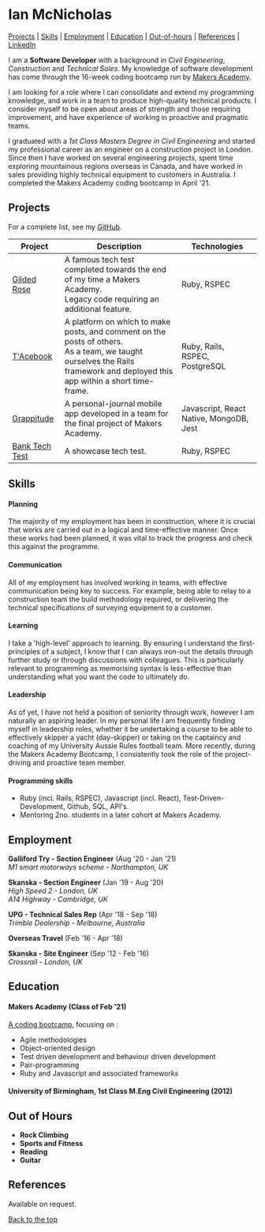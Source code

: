 # Ian McNicholas #

[Projects](#projects) | [Skills](#skills) | [Employment](#employment) | [Education](#education) | [Out-of-hours](#out-of-hours) | [References](#references) | [LinkedIn](https://www.linkedin.com/in/ian-mcnicholas-7a97a8175/)

I am a **Software Developer** with a background in *Civil Engineering*, *Construction* and *Technical Sales*.  My knowledge of software development has come through the 16-week coding bootcamp run by [Makers Academy](https://makers.tech/).  

I am looking for a role where I can consolidate and extend my programming knowledge, and work in a team to produce high-quality technical products.  I consider myself to be open about areas of strength and those requiring improvement, and have experience of working in proactive and pragmatic teams.

I graduated with a *1st Class Masters Degree in Civil Engineering* and started my professional career as an engineer on a construction project in London.  Since then I have worked on several engineering projects, spent time exploring mountainous regions overseas in Canada, and have worked in sales providing highly technical equipment to customers in Australia.  I  completed the Makers Academy coding bootcamp in April '21.

## Projects

For a complete list, see my [GitHub](https://github.com/ianmcnicholas?tab=repositories).

| Project   | Description | Technologies |
|---        |---         |---           |
| [Gilded Rose](https://github.com/ianmcnicholas/GildedRose-Ruby) | A famous tech test completed towards the end of my time a Makers Academy.  <br> Legacy code requiring an additional feature.  | Ruby, RSPEC |
|[T'Acebook](https://github.com/ianmcnicholas/acebook-team.1)| A platform on which to make posts, and comment on the posts of others.  <br> As a team, we taught ourselves the Rails framework and deployed this app within a short time-frame. | Ruby, Rails, RSPEC, PostgreSQL|
| [Grappitude](https://github.com/kasey-purvor/Grappitude) | A personal-journal mobile app developed in a team for the final project of Makers Academy. | Javascript, React Native, MongoDB, Jest |
| [Bank Tech Test](https://github.com/ianmcnicholas/bank_tech_test) | A showcase tech test. | Ruby, RSPEC |





## Skills

#### Planning

The majority of my employment has been in construction, where it is crucial that works are carried out in a logical and time-effective manner.  Once these works had been planned, it was vital to track the progress and check this against the programme.

#### Communication

All of my employment has involved working in teams, with effective communication being key to success.  For example, being able to relay to a construction team the build methodology required, or delivering the technical specifications of surveying equipment to a customer.

#### Learning

I take a 'high-level' approach to learning.  By ensuring I understand the first-principles of a subject, I know that I can always iron-out the details through further study or through discussions with colleagues.  This is particularly relevant to programming as memorising syntax is less-effective than understanding what you want the code to ultimately do.

#### Leadership

As of yet, I have not held a position of seniority through work, however I am naturally an aspiring leader.  In my personal life I am frequently finding myself in leadership roles, whether it be undertaking a course to be able to effectively skipper a yacht (day-skipper) or taking on the captaincy and coaching of my University Aussie Rules football team.  More recently, during the Makers Academy Bootcamp, I consistently took the role of the project-driving and proactive team member.

#### Programming skills

- Ruby (incl. Rails, RSPEC), Javascript (incl. React), Test-Driven-Development, Github, SQL, API's.
- Mentoring 2no. students in a later cohort at Makers Academy.


## Employment

**Galliford Try - Section Engineer** (Aug '20 - Jan '21)    
*M1 smart motorways scheme - Northampton, UK*  

**Skanska - Section Engineer** (Jan '19 - Aug '20)    
*High Speed 2 - London, UK* <br>
*A14 Highway - Cambridge, UK*

**UPG - Technical Sales Rep** (Apr '18 - Sep '18)   
*Trimble Dealership - Melbourne, Australia*

**Overseas Travel** (Feb '16 - Apr '18)

**Skanska - Site Engineer** (Sep '12 - Feb '16)    
*Crossrail - London, UK*


## Education

#### Makers Academy (Class of Feb '21)

[A coding bootcamp](https://makers.tech/), focusing on :

- Agile methodologies
- Object-oriented design
- Test driven development and behaviour driven development
- Pair-programming
- Ruby and Javascript and associated frameworks

#### University of Birmingham, 1st Class M.Eng Civil Engineering (2012)


## Out of Hours

* **Rock Climbing**
* **Sports and Fitness**
* **Reading**
* **Guitar**

## References
Available on request.

[Back to the top](#ian-mcnicholas)
